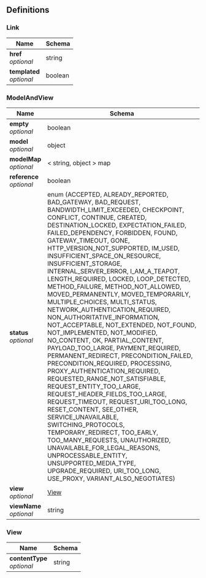 
<a name="definitions"></a>
## Definitions

<a name="link"></a>
### Link

|Name|Schema|
|---|---|
|**href**  <br>*optional*|string|
|**templated**  <br>*optional*|boolean|


<a name="modelandview"></a>
### ModelAndView

|Name|Schema|
|---|---|
|**empty**  <br>*optional*|boolean|
|**model**  <br>*optional*|object|
|**modelMap**  <br>*optional*|< string, object > map|
|**reference**  <br>*optional*|boolean|
|**status**  <br>*optional*|enum (ACCEPTED, ALREADY_REPORTED, BAD_GATEWAY, BAD_REQUEST, BANDWIDTH_LIMIT_EXCEEDED, CHECKPOINT, CONFLICT, CONTINUE, CREATED, DESTINATION_LOCKED, EXPECTATION_FAILED, FAILED_DEPENDENCY, FORBIDDEN, FOUND, GATEWAY_TIMEOUT, GONE, HTTP_VERSION_NOT_SUPPORTED, IM_USED, INSUFFICIENT_SPACE_ON_RESOURCE, INSUFFICIENT_STORAGE, INTERNAL_SERVER_ERROR, I_AM_A_TEAPOT, LENGTH_REQUIRED, LOCKED, LOOP_DETECTED, METHOD_FAILURE, METHOD_NOT_ALLOWED, MOVED_PERMANENTLY, MOVED_TEMPORARILY, MULTIPLE_CHOICES, MULTI_STATUS, NETWORK_AUTHENTICATION_REQUIRED, NON_AUTHORITATIVE_INFORMATION, NOT_ACCEPTABLE, NOT_EXTENDED, NOT_FOUND, NOT_IMPLEMENTED, NOT_MODIFIED, NO_CONTENT, OK, PARTIAL_CONTENT, PAYLOAD_TOO_LARGE, PAYMENT_REQUIRED, PERMANENT_REDIRECT, PRECONDITION_FAILED, PRECONDITION_REQUIRED, PROCESSING, PROXY_AUTHENTICATION_REQUIRED, REQUESTED_RANGE_NOT_SATISFIABLE, REQUEST_ENTITY_TOO_LARGE, REQUEST_HEADER_FIELDS_TOO_LARGE, REQUEST_TIMEOUT, REQUEST_URI_TOO_LONG, RESET_CONTENT, SEE_OTHER, SERVICE_UNAVAILABLE, SWITCHING_PROTOCOLS, TEMPORARY_REDIRECT, TOO_EARLY, TOO_MANY_REQUESTS, UNAUTHORIZED, UNAVAILABLE_FOR_LEGAL_REASONS, UNPROCESSABLE_ENTITY, UNSUPPORTED_MEDIA_TYPE, UPGRADE_REQUIRED, URI_TOO_LONG, USE_PROXY, VARIANT_ALSO_NEGOTIATES)|
|**view**  <br>*optional*|[View](#view)|
|**viewName**  <br>*optional*|string|


<a name="view"></a>
### View

|Name|Schema|
|---|---|
|**contentType**  <br>*optional*|string|



